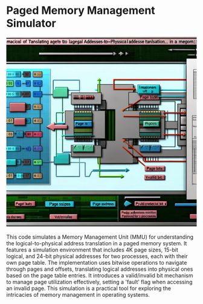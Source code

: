 # Paged Memory Management Simulator

![Alt text](image.png)

This code simulates a Memory Management Unit (MMU) for understanding the logical-to-physical address translation in a paged memory system. It features a simulation environment that includes 4K page sizes, 15-bit logical, and 24-bit physical addresses for two processes, each with their own page table. The implementation uses bitwise operations to navigate through pages and offsets, translating logical addresses into physical ones based on the page table entries. It introduces a valid/invalid bit mechanism to manage page utilization effectively, setting a 'fault' flag when accessing an invalid page. This simulation is a practical tool for exploring the intricacies of memory management in operating systems.
